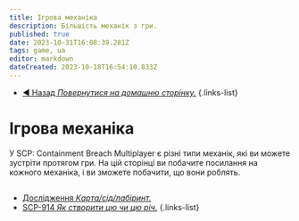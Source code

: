 ```yaml
---
title: Ігрова механіка
description: Більшість механік з гри.
published: true
date: 2023-10-31T16:08:39.281Z
tags: game, ua
editor: markdown
dateCreated: 2023-10-18T16:54:10.833Z
---
```



- [:arrow_backward: Назад *Повернутися на домашню сторінку.*](/uk/home#single-playerco-op)
{.links-list}
# Ігрова механіка
У SCP: Containment Breach Multiplayer є різні типи механік, які ви можете зустріти протягом гри. На цій сторінці ви побачите посилання на кожного механіка, і ви зможете побачити, що вони роблять.

##
- [Дослідження *Карта/сід/лабіринт.*](/uk/game/mechanics/Дослідження)
- [SCP-914 *Як створити цю чи цю річ.*](/uk/game/mechanics/914)
{.links-list}